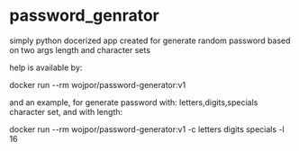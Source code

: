 # password_genrator

simply python docerized app created for generate random password based on two args length and character sets

help is available by:

docker run --rm wojpor/password-generator:v1

and an example, for generate password with: letters,digits,specials character set, and with length:

docker run --rm wojpor/password-generator:v1 -c letters digits specials -l 16
